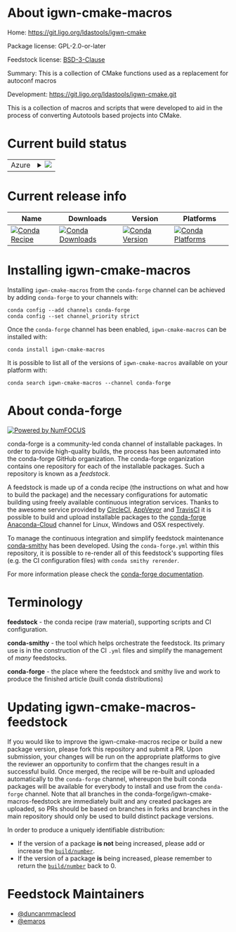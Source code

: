 About igwn-cmake-macros
=======================

Home: https://git.ligo.org/ldastools/igwn-cmake

Package license: GPL-2.0-or-later

Feedstock license: [BSD-3-Clause](https://github.com/conda-forge/igwn-cmake-macros-feedstock/blob/master/LICENSE.txt)

Summary: This is a collection of CMake functions used as a replacement for autoconf macros

Development: https://git.ligo.org/ldastools/igwn-cmake.git

This is a collection of macros and scripts that were developed to aid
in the process of converting Autotools based projects into CMake.


Current build status
====================


<table>
    
  <tr>
    <td>Azure</td>
    <td>
      <details>
        <summary>
          <a href="https://dev.azure.com/conda-forge/feedstock-builds/_build/latest?definitionId=13656&branchName=master">
            <img src="https://dev.azure.com/conda-forge/feedstock-builds/_apis/build/status/igwn-cmake-macros-feedstock?branchName=master">
          </a>
        </summary>
        <table>
          <thead><tr><th>Variant</th><th>Status</th></tr></thead>
          <tbody><tr>
              <td>linux_64</td>
              <td>
                <a href="https://dev.azure.com/conda-forge/feedstock-builds/_build/latest?definitionId=13656&branchName=master">
                  <img src="https://dev.azure.com/conda-forge/feedstock-builds/_apis/build/status/igwn-cmake-macros-feedstock?branchName=master&jobName=linux&configuration=linux_64_" alt="variant">
                </a>
              </td>
            </tr><tr>
              <td>osx_64</td>
              <td>
                <a href="https://dev.azure.com/conda-forge/feedstock-builds/_build/latest?definitionId=13656&branchName=master">
                  <img src="https://dev.azure.com/conda-forge/feedstock-builds/_apis/build/status/igwn-cmake-macros-feedstock?branchName=master&jobName=osx&configuration=osx_64_" alt="variant">
                </a>
              </td>
            </tr><tr>
              <td>osx_arm64</td>
              <td>
                <a href="https://dev.azure.com/conda-forge/feedstock-builds/_build/latest?definitionId=13656&branchName=master">
                  <img src="https://dev.azure.com/conda-forge/feedstock-builds/_apis/build/status/igwn-cmake-macros-feedstock?branchName=master&jobName=osx&configuration=osx_arm64_" alt="variant">
                </a>
              </td>
            </tr><tr>
              <td>win_64</td>
              <td>
                <a href="https://dev.azure.com/conda-forge/feedstock-builds/_build/latest?definitionId=13656&branchName=master">
                  <img src="https://dev.azure.com/conda-forge/feedstock-builds/_apis/build/status/igwn-cmake-macros-feedstock?branchName=master&jobName=win&configuration=win_64_" alt="variant">
                </a>
              </td>
            </tr>
          </tbody>
        </table>
      </details>
    </td>
  </tr>
</table>

Current release info
====================

| Name | Downloads | Version | Platforms |
| --- | --- | --- | --- |
| [![Conda Recipe](https://img.shields.io/badge/recipe-igwn--cmake--macros-green.svg)](https://anaconda.org/conda-forge/igwn-cmake-macros) | [![Conda Downloads](https://img.shields.io/conda/dn/conda-forge/igwn-cmake-macros.svg)](https://anaconda.org/conda-forge/igwn-cmake-macros) | [![Conda Version](https://img.shields.io/conda/vn/conda-forge/igwn-cmake-macros.svg)](https://anaconda.org/conda-forge/igwn-cmake-macros) | [![Conda Platforms](https://img.shields.io/conda/pn/conda-forge/igwn-cmake-macros.svg)](https://anaconda.org/conda-forge/igwn-cmake-macros) |

Installing igwn-cmake-macros
============================

Installing `igwn-cmake-macros` from the `conda-forge` channel can be achieved by adding `conda-forge` to your channels with:

```
conda config --add channels conda-forge
conda config --set channel_priority strict
```

Once the `conda-forge` channel has been enabled, `igwn-cmake-macros` can be installed with:

```
conda install igwn-cmake-macros
```

It is possible to list all of the versions of `igwn-cmake-macros` available on your platform with:

```
conda search igwn-cmake-macros --channel conda-forge
```


About conda-forge
=================

[![Powered by NumFOCUS](https://img.shields.io/badge/powered%20by-NumFOCUS-orange.svg?style=flat&colorA=E1523D&colorB=007D8A)](http://numfocus.org)

conda-forge is a community-led conda channel of installable packages.
In order to provide high-quality builds, the process has been automated into the
conda-forge GitHub organization. The conda-forge organization contains one repository
for each of the installable packages. Such a repository is known as a *feedstock*.

A feedstock is made up of a conda recipe (the instructions on what and how to build
the package) and the necessary configurations for automatic building using freely
available continuous integration services. Thanks to the awesome service provided by
[CircleCI](https://circleci.com/), [AppVeyor](https://www.appveyor.com/)
and [TravisCI](https://travis-ci.com/) it is possible to build and upload installable
packages to the [conda-forge](https://anaconda.org/conda-forge)
[Anaconda-Cloud](https://anaconda.org/) channel for Linux, Windows and OSX respectively.

To manage the continuous integration and simplify feedstock maintenance
[conda-smithy](https://github.com/conda-forge/conda-smithy) has been developed.
Using the ``conda-forge.yml`` within this repository, it is possible to re-render all of
this feedstock's supporting files (e.g. the CI configuration files) with ``conda smithy rerender``.

For more information please check the [conda-forge documentation](https://conda-forge.org/docs/).

Terminology
===========

**feedstock** - the conda recipe (raw material), supporting scripts and CI configuration.

**conda-smithy** - the tool which helps orchestrate the feedstock.
                   Its primary use is in the construction of the CI ``.yml`` files
                   and simplify the management of *many* feedstocks.

**conda-forge** - the place where the feedstock and smithy live and work to
                  produce the finished article (built conda distributions)


Updating igwn-cmake-macros-feedstock
====================================

If you would like to improve the igwn-cmake-macros recipe or build a new
package version, please fork this repository and submit a PR. Upon submission,
your changes will be run on the appropriate platforms to give the reviewer an
opportunity to confirm that the changes result in a successful build. Once
merged, the recipe will be re-built and uploaded automatically to the
`conda-forge` channel, whereupon the built conda packages will be available for
everybody to install and use from the `conda-forge` channel.
Note that all branches in the conda-forge/igwn-cmake-macros-feedstock are
immediately built and any created packages are uploaded, so PRs should be based
on branches in forks and branches in the main repository should only be used to
build distinct package versions.

In order to produce a uniquely identifiable distribution:
 * If the version of a package **is not** being increased, please add or increase
   the [``build/number``](https://docs.conda.io/projects/conda-build/en/latest/resources/define-metadata.html#build-number-and-string).
 * If the version of a package **is** being increased, please remember to return
   the [``build/number``](https://docs.conda.io/projects/conda-build/en/latest/resources/define-metadata.html#build-number-and-string)
   back to 0.

Feedstock Maintainers
=====================

* [@duncanmmacleod](https://github.com/duncanmmacleod/)
* [@emaros](https://github.com/emaros/)

